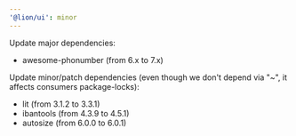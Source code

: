 ```yaml
---
'@lion/ui': minor
---
```


Update major dependencies:
- awesome-phonumber (from 6.x to 7.x)

Update minor/patch dependencies (even though we don't depend via "~", it affects consumers package-locks):
- lit (from 3.1.2 to 3.3.1) 
- ibantools (from 4.3.9 to 4.5.1)
- autosize (from 6.0.0 to 6.0.1)


